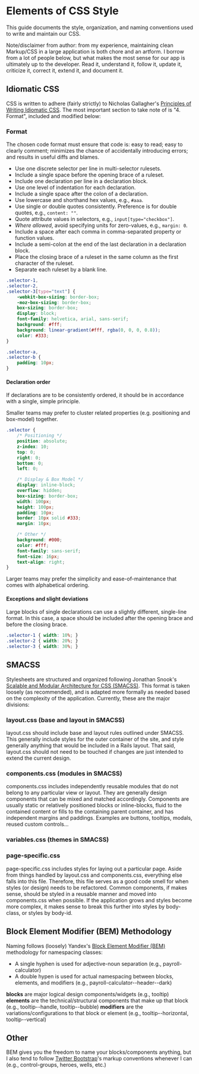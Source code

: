 # Elements of CSS Style
This guide documents the style, organization, and naming conventions used to write and maintain our CSS.

Note/disclaimer from author: from my experience, maintaining clean Markup/CSS in a large application is both chore and an artform. I borrow from a lot of people below, but what makes the most sense for our app is ultimately up to the developer. Read it, understand it, follow it, update it, criticize it, correct it, extend it, and document it.


## Idiomatic CSS
CSS is written to adhere (fairly strictly) to Nicholas Gallagher's [Principles of Writing Idiomatic CSS](https://github.com/necolas/idiomatic-css). The most important section to take note of is "4. Format", included and modified below:

### Format

The chosen code format must ensure that code is: easy to read; easy to clearly
comment; minimizes the chance of accidentally introducing errors; and results
in useful diffs and blames.

* Use one discrete selector per line in multi-selector rulesets.
* Include a single space before the opening brace of a ruleset.
* Include one declaration per line in a declaration block.
* Use one level of indentation for each declaration.
* Include a single space after the colon of a declaration.
* Use lowercase and shorthand hex values, e.g., `#aaa`.
* Use single or double quotes consistently. Preference is for double quotes,
  e.g., `content: ""`.
* Quote attribute values in selectors, e.g., `input[type="checkbox"]`.
* _Where allowed_, avoid specifying units for zero-values, e.g., `margin: 0`.
* Include a space after each comma in comma-separated property or function
  values.
* Include a semi-colon at the end of the last declaration in a declaration
  block.
* Place the closing brace of a ruleset in the same column as the first
  character of the ruleset.
* Separate each ruleset by a blank line.

```css
.selector-1,
.selector-2,
.selector-3[type="text"] {
    -webkit-box-sizing: border-box;
    -moz-box-sizing: border-box;
    box-sizing: border-box;
    display: block;
    font-family: helvetica, arial, sans-serif;
    background: #fff;
    background: linear-gradient(#fff, rgba(0, 0, 0, 0.8));
    color: #333;
}

.selector-a,
.selector-b {
    padding: 10px;
}
```

#### Declaration order

If declarations are to be consistently ordered, it should be in accordance with
a single, simple principle.

Smaller teams may prefer to cluster related properties (e.g. positioning and
box-model) together.

```css
.selector {
    /* Positioning */
    position: absolute;
    z-index: 10;
    top: 0;
    right: 0;
    bottom: 0;
    left: 0;

    /* Display & Box Model */
    display: inline-block;
    overflow: hidden;
    box-sizing: border-box;
    width: 100px;
    height: 100px;
    padding: 10px;
    border: 10px solid #333;
    margin: 10px;

    /* Other */
    background: #000;
    color: #fff;
    font-family: sans-serif;
    font-size: 16px;
    text-align: right;
}
```

Larger teams may prefer the simplicity and ease-of-maintenance that comes with
alphabetical ordering.

#### Exceptions and slight deviations

Large blocks of single declarations can use a slightly different, single-line
format. In this case, a space should be included after the opening brace and
before the closing brace.

```css
.selector-1 { width: 10%; }
.selector-2 { width: 20%; }
.selector-3 { width: 30%; }
```



## SMACSS
Stylesheets are structured and organized following Jonathan Snook's [Scalable and Modular Architecture for CSS (SMACSS)](https://smacss.com/). This format is taken loosely (as recommended), and is adapted more formally as needed based on the complexity of the application. Currently, these are the major divisions:

### layout.css (base and layout in SMACSS)
layout.css should include base and layout rules outlined under SMACSS. This generally include styles for the outer container of the site, and style generally anything that would be included in a Rails layout. That said, layout.css should not need to be touched if changes are just intended to extend the current design.


### components.css (modules in SMACSS)
components.css includes independently reusable modules that do not belong to any particular view or layout. They are generally design components that can be mixed and matched accordingly. Components are usually static or relatively positioned blocks or inline-blocks, fluid to the contained content or fills to the containing parent container, and has independent margins and paddings. Examples are buttons, tooltips, modals, reused custom controls...

### variables.css (themes in SMACSS)

### page-specific.css
page-specific.css includes styles for laying out a particular page. Aside from things handled by layout.css and components.css, everything else falls into this file. Therefore, this file serves as a good code smell for when styles (or design) needs to be refactored. Common components, if makes sense, should be styled in a reusable manner and moved into components.css when possible. If the application grows and styles become more complex, it makes sense to break this further into styles by body-class, or styles by body-id.



## Block Element Modifier (BEM) Methodology
Naming follows (loosely) Yandex's [Block Element Modifier (BEM)](http://bem.info/) methodology for namespacing classes:

- A single hyphen is used for adjective-noun separation (e.g., payroll-calculator)
- A double hypen is used for actual namespacing between blocks, elements, and modifiers (e.g., payroll-calculator--header--dark)

**blocks** are major logical design components/widgets (e.g., tooltip)
**elements** are the technical/structural components that make up that block (e.g., tooltip--handle, tooltip--bubble)
**modifiers** are the variations/configurations to that block or element (e.g., tooltip--horizontal, tooltip--vertical)

## Other
BEM gives you the freedom to name your blocks/components anything, but I also tend to follow [Twitter Bootstrap](http://getbootstrap.com/)'s markup conventions whenever I can (e.g., control-groups, heroes, wells, etc.)